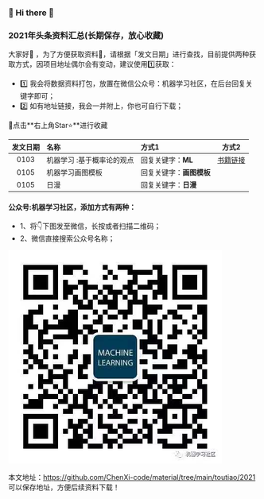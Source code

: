### 🙋 Hi there 🌱
### 2021年头条资料汇总(长期保存，放心收藏)

大家好👯 ，为了方便获取资料📘，请根据「发文日期」进行查找，目前提供两种获取方式，因项目地址偶尔会有变动，建议使用1️⃣获取：
- 1️⃣ 我会将数据资料打包，放置在微信公众号：机器学习社区，在后台回复关键字即可；
- 2️⃣ 如有地址链接，我会一并附上，你也可自行下载；

🐒点击**右上角Star⭐**进行收藏

| 发文日期 |名称|方式1 |方式2|
| :---------:|:-----------|:-----------|:-----------:|
| 0103 |机器学习 :基于概率论的观点|回复关键字：**ML** |[书籍链接](https://github.com/probml/pml-book/releases/download/2020-12-28/pml1-2020-12-28.pdf)|
| 0105 | 机器学习画图模板 |回复关键字：**画图模板**  ||
| 0105 | 日漫 | 回复关键字：**日漫**  ||

#### 公众号:机器学习社区，添加方式有两种：

- 1、将👇下图发至微信，长按或者扫描二维码；
- 2、微信直接搜索公众号名称；

![机器学习社区](/2021/pic/WechatIMG14.jpeg)

本文地址：https://github.com/ChenXi-code/material/tree/main/toutiao/2021
可以保存地址，方便后续资料下载！
